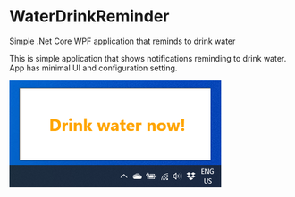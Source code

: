 # WaterDrinkReminder
Simple .Net Core WPF application that reminds to drink water

This is simple application that shows notifications reminding to drink water. 
App has minimal UI and configuration setting.

![Notification pop-up](images/popup.png?raw=true "Title")
